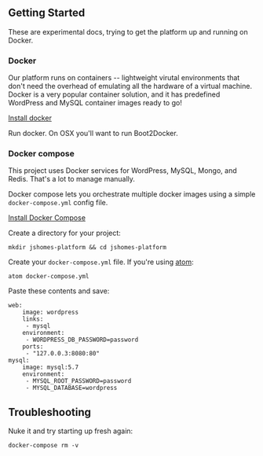 ## Getting Started

These are experimental docs, trying to get the platform up and running on Docker.

### Docker

Our platform runs on containers -- lightweight virutal environments that don't need the overhead of emulating all the hardware of a virtual machine. Docker is a very popular container solution, and it has predefined WordPress and MySQL container images ready to go!

[Install docker](https://docs.docker.com/)

Run docker. On OSX you'll want to run Boot2Docker.


### Docker compose

This project uses Docker services for WordPress, MySQL, Mongo, and Redis. That's a lot to manage manually.

Docker compose lets you orchestrate multiple docker images using a simple `docker-compose.yml` config file.

[Install Docker Compose](https://docs.docker.com/compose/install/)


Create a directory for your project:

```
mkdir jshomes-platform && cd jshomes-platform
```

Create your `docker-compose.yml` file. If you're using [atom](https://atom.io/):

```
atom docker-compose.yml
```

Paste these contents and save:

```
web:
    image: wordpress
    links:
     - mysql
    environment:
     - WORDPRESS_DB_PASSWORD=password
    ports:
     - "127.0.0.3:8080:80"
mysql:
    image: mysql:5.7
    environment:
     - MYSQL_ROOT_PASSWORD=password
     - MYSQL_DATABASE=wordpress
```

## Troubleshooting

Nuke it and try starting up fresh again:

```
docker-compose rm -v
```
